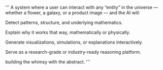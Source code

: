 '''
A system where a user can interact with any “entity” in the universe — whether a flower, a galaxy, or a product image — and the AI will:

Detect patterns, structure, and underlying mathematics.

Explain why it works that way, mathematically or physically.

Generate visualizations, simulations, or explanations interactively.

Serve as a research-grade or industry-ready reasoning platform.

building the whimsy with the abstract.
'''
